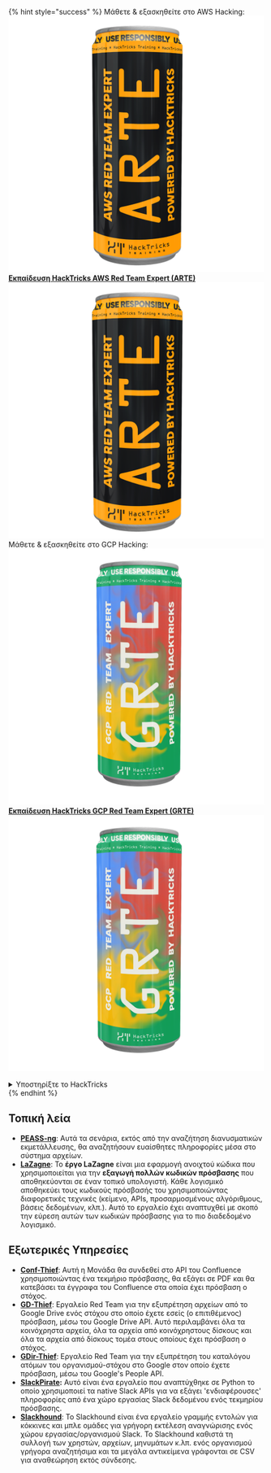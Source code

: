 {% hint style="success" %}
Μάθετε & εξασκηθείτε στο AWS Hacking:<img src="/.gitbook/assets/arte.png" alt="" data-size="line">[**Εκπαίδευση HackTricks AWS Red Team Expert (ARTE)**](https://training.hacktricks.xyz/courses/arte)<img src="/.gitbook/assets/arte.png" alt="" data-size="line">\
Μάθετε & εξασκηθείτε στο GCP Hacking: <img src="/.gitbook/assets/grte.png" alt="" data-size="line">[**Εκπαίδευση HackTricks GCP Red Team Expert (GRTE)**<img src="/.gitbook/assets/grte.png" alt="" data-size="line">](https://training.hacktricks.xyz/courses/grte)

<details>

<summary>Υποστηρίξτε το HackTricks</summary>

* Ελέγξτε τα [**σχέδια συνδρομής**](https://github.com/sponsors/carlospolop)!
* **Συμμετέχετε** 💬 [**Στην ομάδα Discord**](https://discord.gg/hRep4RUj7f) ή στην [**ομάδα telegram**](https://t.me/peass) ή **ακολουθήστε** μας στο **Twitter** 🐦 [**@hacktricks\_live**](https://twitter.com/hacktricks\_live)**.**
* **Κοινοποιήστε τεχνικές χάκερ καταθέτοντας PRs** στα αποθετήρια [**HackTricks**](https://github.com/carlospolop/hacktricks) και [**HackTricks Cloud**](https://github.com/carlospolop/hacktricks-cloud).

</details>
{% endhint %}


## **Τοπική λεία**

* [**PEASS-ng**](https://github.com/carlospolop/PEASS-ng): Αυτά τα σενάρια, εκτός από την αναζήτηση διανυσματικών εκμετάλλευσης, θα αναζητήσουν ευαίσθητες πληροφορίες μέσα στο σύστημα αρχείων.
* [**LaZagne**](https://github.com/AlessandroZ/LaZagne): Το **έργο LaZagne** είναι μια εφαρμογή ανοιχτού κώδικα που χρησιμοποιείται για την **εξαγωγή πολλών κωδικών πρόσβασης** που αποθηκεύονται σε έναν τοπικό υπολογιστή. Κάθε λογισμικό αποθηκεύει τους κωδικούς πρόσβασής του χρησιμοποιώντας διαφορετικές τεχνικές (κείμενο, APIs, προσαρμοσμένους αλγόριθμους, βάσεις δεδομένων, κλπ.). Αυτό το εργαλείο έχει αναπτυχθεί με σκοπό την εύρεση αυτών των κωδικών πρόσβασης για το πιο διαδεδομένο λογισμικό.

## **Εξωτερικές Υπηρεσίες**

* [**Conf-Thief**](https://github.com/antman1p/Conf-Thief): Αυτή η Μονάδα θα συνδεθεί στο API του Confluence χρησιμοποιώντας ένα τεκμήριο πρόσβασης, θα εξάγει σε PDF και θα κατεβάσει τα έγγραφα του Confluence στα οποία έχει πρόσβαση ο στόχος.
* [**GD-Thief**](https://github.com/antman1p/GD-Thief): Εργαλείο Red Team για την εξυπρέτηση αρχείων από το Google Drive ενός στόχου στο οποίο έχετε εσείς (ο επιτιθέμενος) πρόσβαση, μέσω του Google Drive API. Αυτό περιλαμβάνει όλα τα κοινόχρηστα αρχεία, όλα τα αρχεία από κοινόχρηστους δίσκους και όλα τα αρχεία από δίσκους τομέα στους οποίους έχει πρόσβαση ο στόχος.
* [**GDir-Thief**](https://github.com/antman1p/GDir-Thief): Εργαλείο Red Team για την εξυπρέτηση του καταλόγου ατόμων του οργανισμού-στόχου στο Google στον οποίο έχετε πρόσβαση, μέσω του Google's People API.
* [**SlackPirate**](https://github.com/emtunc/SlackPirate)**:** Αυτό είναι ένα εργαλείο που αναπτύχθηκε σε Python το οποίο χρησιμοποιεί τα native Slack APIs για να εξάγει 'ενδιαφέρουσες' πληροφορίες από ένα χώρο εργασίας Slack δεδομένου ενός τεκμηρίου πρόσβασης.
*   [**Slackhound**](https://github.com/BojackThePillager/Slackhound): Το Slackhound είναι ένα εργαλείο γραμμής εντολών για κόκκινες και μπλε ομάδες για γρήγορη εκτέλεση αναγνώρισης ενός χώρου εργασίας/οργανισμού Slack. Το Slackhound καθιστά τη συλλογή των χρηστών, αρχείων, μηνυμάτων κ.λπ. ενός οργανισμού γρήγορα αναζητήσιμα και τα μεγάλα αντικείμενα γράφονται σε CSV για αναθεώρηση εκτός σύνδεσης.
